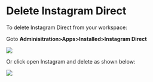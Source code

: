 # Delete Instagram Direct

To delete Instagram Direct from your workspace:

Goto **Adminisitration>Apps>Installed>Instagram Direct**

![](../../../../../.gitbook/assets/2022-01-27\_23-50-36.png)

Or click open Instagram and delete as shown below:



![](<../../../../../.gitbook/assets/2022-01-20\_21-12-36 (1).png>)
